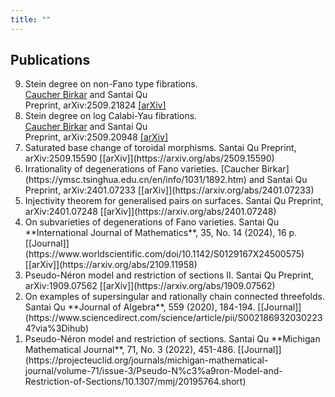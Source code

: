 ```yaml
---
title: ""
---
```


Publications
-------

<ol reversed>

<li> 
   Stein degree on non-Fano type fibrations. <br>
   <a href="https://ymsc.tsinghua.edu.cn/en/info/1031/1892.htm">Caucher Birkar</a> and Santai Qu <br>
   Preprint, arXiv:2509.21824 
   <a href="https://arxiv.org/abs/2509.21824">[arXiv]</a>
</li>

<li> 
   Stein degree on log Calabi-Yau fibrations. <br>
   <a href="https://ymsc.tsinghua.edu.cn/en/info/1031/1892.htm">Caucher Birkar</a> and Santai Qu <br>  
   Preprint, arXiv:2509.20948 
   <a href="https://arxiv.org/abs/2509.20948">[arXiv]</a>
</li>

<li> Saturated base change of toroidal morphisms.    
   Santai Qu       
   Preprint, arXiv:2509.15590 [[arXiv]](https://arxiv.org/abs/2509.15590) </li>

<li> Irrationality of degenerations of Fano varieties.   
   [Caucher Birkar](https://ymsc.tsinghua.edu.cn/en/info/1031/1892.htm) and Santai Qu   
   Preprint, arXiv:2401.07233 [[arXiv]](https://arxiv.org/abs/2401.07233) </li>

<li> Injectivity theorem for generalised pairs on surfaces.   
   Santai Qu   
   Preprint, arXiv:2401.07248 [[arXiv]](https://arxiv.org/abs/2401.07248) </li>

<li> On subvarieties of degenerations of Fano varieties.  
   Santai Qu  
   **International Journal of Mathematics**, 35, No. 14 (2024), 16 p. [[Journal]](https://www.worldscientific.com/doi/10.1142/S0129167X24500575) [[arXiv]](https://arxiv.org/abs/2109.11958) </li>

<li> Pseudo-Néron model and restriction of sections II.  
   Santai Qu  
   Preprint, arXiv:1909.07562 [[arXiv]](https://arxiv.org/abs/1909.07562) </li>

<li> On examples of supersingular and rationally chain connected threefolds.  
    Santai Qu  
    **Journal of Algebra**, 559 (2020), 184-194. [[Journal]](https://www.sciencedirect.com/science/article/pii/S0021869320302234?via%3Dihub) </li>

<li> Pseudo-Néron model and restriction of sections.  
   Santai Qu   
   **Michigan Mathematical Journal**, 71, No. 3 (2022), 451-486. [[Journal]](https://projecteuclid.org/journals/michigan-mathematical-journal/volume-71/issue-3/Pseudo-N%c3%a9ron-Model-and-Restriction-of-Sections/10.1307/mmj/20195764.short) </li>


</ol>
